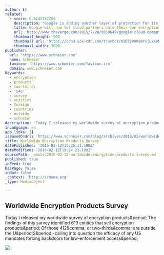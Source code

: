 ```yaml
---
author: []
related:
  - score: 0.6245762706
    description: "Google is adding another layer of protection for its cloud computing customers. Starting today, the company will let users hold their own encryption keys for Google Compute Engine, the company's cloud processing platform. Google already encrypts data on the platform, but it manages the keys itself, leading to concern among some that the company could be compelled to decrypt the data without the user's permission."
    title: Google will now let cloud partners hold their own encryption keys
    url: 'http://www.theverge.com/2015/7/28/9050649/google-cloud-compute-encryption-keys-secure'
    thumbnail_height: 900
    thumbnail_url: 'https://cdn3.vox-cdn.com/thumbor/mIOZjR8KQmYxjLxxoNQilbzGGEc=/0x76:2039x1223/1600x900/cdn0.vox-cdn.com/uploads/chorus_image/image/46842044/google-logo-stock1_2040.0.jpg'
    thumbnail_width: 1600
publisher:
  url: 'https://www.schneier.com'
  name: Schneier
  favicon: 'https://www.schneier.com/favicon.ico'
  domain: www.schneier.com
keywords:
  - encryption
  - products
  - two-thirds
  - '546'
  - survey
  - entities
  - foreign
  - countries
  - outside
  - schneier
description: 'Today I released my worldwide survey of encryption products. The findings of this survey identified 619 entities that sell encryption products. Of those 412, or two-thirds, are outside the U.S.-calling into question the efficacy of any US mandates forcing backdoors for law-enforcement access.'
inLanguage: en
app_links: []
isBasedOnUrl: 'https://www.schneier.com/blog/archives/2016/02/worldwide_encry.html?utm_source=twitterfeed&utm_medium=twitter'
title: Worldwide Encryption Products Survey
datePublished: '2016-02-12T15:25:31.580Z'
dateModified: '2016-02-12T15:24:23.108Z'
sourcePath: _posts/2016-02-12-worldwide-encryption-products-survey.md
published: true
inFeed: true
hasPage: false
inNav: false
_context: 'http://schema.org'
_type: MediaObject

---
```

<article style=""><h1>Worldwide Encryption Products Survey</h1><p>Today I released my worldwide survey of encryption products&amp;period; The findings of this survey identified 619 entities that sell encryption products&amp;period; Of those 412&amp;comma; or two-thirds&amp;comma; are outside the U&amp;period;S&amp;period;-calling into question the efficacy of any US mandates forcing backdoors for law-enforcement access&amp;period;</p><img src="https://www.schneier.com/images/book-dg-175w.jpg" /></article>